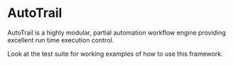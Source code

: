 # AutoTrail
AutoTrail is a highly modular, partial automation workflow engine providing excellent run time execution control.

Look at the test suite for working examples of how to use this framework.
